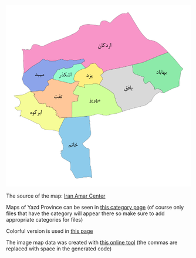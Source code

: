 ![The vector graphic](7-vibrant-colorful.svg)

The source of the map: [Iran Amar Center](https://www.amar.org.ir/-%D8%A7%D8%B7%D9%84%D8%A7%D8%B9%D8%A7%D8%AA-%D9%85%D9%83%D8%A7%D9%86%D9%8A/%D8%AA%D9%82%D8%B3%DB%8C%D9%85%D8%A7%D8%AA-%DA%A9%D8%B4%D9%88%D8%B1%DB%8C/%D9%86%D9%82%D8%B4%D9%87-%D8%AA%D9%82%D8%B3%DB%8C%D9%85%D8%A7%D8%AA-%DA%A9%D8%B4%D9%88%D8%B1%DB%8C-1398)

Maps of Yazd Province can be seen in [this category page](https://commons.wikimedia.org/wiki/Category:Maps_of_Yazd_Province) (of course only files that have the category will appear there so make sure to add appropriate categories for files)

Colorful version is used in [this page](https://fa.wikipedia.org/wiki/%D8%A7%D8%B3%D8%AA%D8%A7%D9%86_%DB%8C%D8%B2%D8%AF)

The image map data was created with [this online tool](https://www.image-map.net/) (the commas are replaced with space in the generated code)

